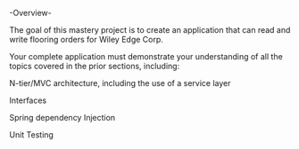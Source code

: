 -Overview-

The goal of this mastery project is to create an application that can read and write flooring orders for Wiley Edge Corp.

Your complete application must demonstrate your understanding of all the topics covered in the prior sections, including:

N-tier/MVC architecture, including the use of a service layer

Interfaces

Spring dependency Injection

Unit Testing
